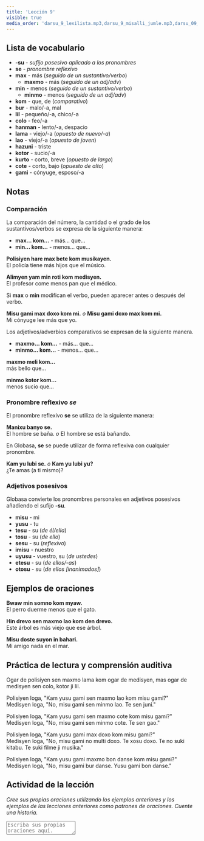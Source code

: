 ```yaml
---
title: 'Lección 9'
visible: true
media_order: 'darsu_9_lexilista.mp3,darsu_9_misalli_jumle.mp3,darsu_09_doxoli_abyasa.mp3'
---
```


## Lista de vocabulario

* **-su** - _sufijo posesivo aplicado a los pronombres_
* **se** - _pronombre reflexivo_
* **max** - más (_seguido de un sustantivo/verbo_)
	* **maxmo** - más (_seguido de un adj/adv_)
* **min** - menos (_seguido de un sustantivo/verbo_)
	* **minmo** - menos (_seguido de un adj/adv_)
* **kom** -  que, de (_comparativo_)
* **bur** - malo/-a, mal
* **lil** - pequeño/-a, chico/-a
* **colo** - feo/-a
* **hanman** - lento/-a, despacio
* **lama** - viejo/-a (_opuesto de nuevo/-a_)
* **lao** - viejo/-a (_opuesto de joven_)
* **hazuni** - triste
* **kotor** - sucio/-a
* **kurto** - corto, breve (_opuesto de largo_)
* **cote** - corto, bajo (_opuesto de alto_)
* **gami** - cónyuge, esposo/-a

## Notas
### Comparación

La comparación del número, la cantidad o el grado de los sustantivos/verbos se expresa de la siguiente manera:

* **max... kom...** - más... que...  
* **min... kom...** - menos... que...

**Polisiyen hare max bete kom musikayen.**  
El policía tiene más hijos que el músico.

**Alimyen yam min roti kom medisyen.**  
El profesor come menos pan que el médico.

Si **max** o **min** modifican el verbo, pueden aparecer antes o después del verbo.

**Misu gami max doxo kom mi.** _o_ **Misu gami doxo max kom mi.**  
Mi cónyuge lee más que yo.

Los adjetivos/adverbios comparativos se expresan de la siguiente manera.

* **maxmo... kom...** - más... que...  
* **minmo... kom...** - menos... que...

**maxmo meli kom...**  
más bello que...    

**minmo kotor kom...**  
menos sucio que... 

### Pronombre reflexivo _se_

El pronombre reflexivo **se** se utiliza de la siguiente manera:

**Manixu banyo se.**  
El hombre se baña. _o_ El hombre se está bañando.

En Globasa, **se** se puede utilizar de forma reflexiva con cualquier pronombre.

**Kam yu lubi se.** _o_ **Kam yu lubi yu?**  
¿Te amas (a ti mismo)?

### Adjetivos posesivos

Globasa convierte los pronombres personales en adjetivos posesivos añadiendo el sufijo **-su**.

* **misu** - mi 
* **yusu** - tu  
* **tesu** - su (_de él/ella_)
* **tosu** - su (_de ello_)
* **sesu** - su (_reflexivo_)
* **imisu** - nuestro  
* **uyusu** - vuestro, su (_de ustedes_)  
* **etesu** - su (_de ellos/-as_)  
* **otosu** - su (_de ellos [inanimados]_)

## Ejemplos de oraciones

**Bwaw min somno kom myaw.**  
El perro duerme menos que el gato.

**Hin drevo sen maxmo lao kom den drevo.**  
Este árbol es más viejo que ese árbol.

**Misu doste suyon in bahari.**  
Mi amigo nada en el mar.

## Práctica de lectura y comprensión auditiva

Ogar de polisiyen sen maxmo lama kom ogar de medisyen, mas ogar de medisyen sen colo, kotor ji lil.

Polisiyen loga, "Kam yusu gami sen maxmo lao kom misu gami?"    
Medisyen loga, "No, misu gami sen minmo lao. Te sen juni."  

Polisiyen loga, "Kam yusu gami sen maxmo cote kom misu gami?"    
Medisyen loga, "No, misu gami sen minmo cote. Te sen gao."  

Polisiyen loga, "Kam yusu gami max doxo kom misu gami?"  
Medisyen loga, "No, misu gami no multi doxo. Te xosu doxo. Te no suki kitabu. Te suki filme ji musika."  

Polisiyen loga, "Kam yusu gami maxmo bon danse kom misu gami?"    
Medisyen loga, "No, misu gami bur danse. Yusu gami bon danse."  

## Actividad de la lección

_Cree sus propias oraciones utilizando los ejemplos anteriores y los ejemplos de las lecciones anteriores como patrones de oraciones. Cuente una historia._

<textarea width="100%" spellcheck="false" placeholder="Escriba sus propias oraciones aquí."></textarea>